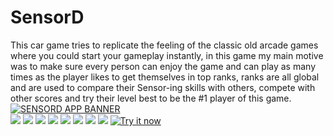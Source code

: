 # SensorD
This car game tries to replicate the feeling of the classic old arcade games where you could start your gameplay instantly, in this game my main motive was to make sure every person can enjoy the game and can play as many times as the player likes to get themselves in top ranks, ranks are all global and are used to compare their Sensor-ing skills with others, compete with other scores and try their level best to be the #1 player of this game.<br>
[![SENSORD APP BANNER](https://play-lh.googleusercontent.com/-ihEd4SWPyse5k560zd33oNY08_i2MS5AXo_VrDLLm1S214_0rtVmi9vLIHUjMhI3CI=w720-h310-rw)](https://www.youtube.com/watch?v=tQK7zG41_sE) <br>
<img src="https://play-lh.googleusercontent.com/O-3aci04u-O4UQS9KPOZVgNK_a5menXIQWU9mKlBwXlc4zM-WhnKXprhEuR7jzH2giw=w720-h310-rw"/>
<img src="https://play-lh.googleusercontent.com/DAUm1ZFEFdJtw_ysG7NmtKjkHOb9jk9lpwVXPZ1DQb9fyCi3W3NQ0lj3OsYYmckJiA=w720-h310-rw"/>
<img src="https://play-lh.googleusercontent.com/YzLC6OUqfDeDgLP7Zi6vOfSRVzNCfhnnvjmDoD-jDlOkUP2w_T2TruWxP-Rw5hdbMA=w720-h310-rw"/>
<img src="https://play-lh.googleusercontent.com/WVbdO_mnPf9_jcMGf0cm4gMy_yZ2MAgdxqY2JpgUCg8iY9Tsi2wNYDqBZjoaRr7tBlU=w720-h310-rw"/>
<img src="https://play-lh.googleusercontent.com/B2teEfWfZkepdF5S0Lbwm4fMnuaCz-lVyfUjqlSsmbz6iA4FcpD-z5hRZGDwJ_x1DLU=w720-h310-rw"/>
<img src="https://play-lh.googleusercontent.com/T0dTJ4MZaq4hV_UJ-zFpyhrjicLDTu5b9Taivu86UGIqjfD9HkII2iLudj4jNQQ-3Gw=w720-h310-rw"/>
<img src="https://play-lh.googleusercontent.com/Czaz2ZyinGc_2perhX1qDmTZ_wPj6mfDhG7vvsjHb_9ky8LIeXt66IGyJjmfs7jRXw=w720-h310-rw"/>
<img src="https://play-lh.googleusercontent.com/tpUB-ksW54eayvKQToUPm6bkiRMUCcVFCketnZIbrze6S4D7Mj1yDq1ieIzi7CKQVik=w720-h310-rw"/>
 [![Try it now](https://freeiconshop.com/wp-content/uploads/edd/google-play-badge.png)](https://play.google.com/store/apps/details?id=com.siddhantlad.sensord&hl=en_IN&gl=US)

